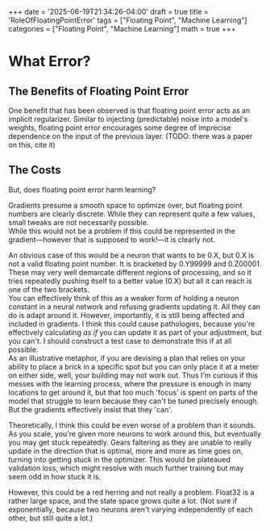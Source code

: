 +++
date = '2025-06-19T21:34:26-04:00'
draft = true
title = 'RoleOfFloatingPointError'
tags = ["Floating Point", "Machine Learning"]
categories = ["Floating Point", "Machine Learning"]
math = true
+++

# What Error?

## The Benefits of Floating Point Error

One benefit that has been observed is that floating point error acts as an implicit regularizer. Similar to injecting (predictable) noise into a model's weights, floating point error encourages some degree of imprecise dependence on the input of the previous layer.
(TODO: there was a paper on this, cite it)

## The Costs
But, does floating point error harm learning?

Gradients presume a smooth space to optimize over, but floating point numbers are clearly discrete. While they can represent quite a few values, small tweaks are not necessarily possible.  
While this would not be a problem if this could be represented in the gradient—however that is supposed to work!—it is clearly not.  

An obvious case of this would be a neuron that wants to be 0.X, but 0.X is not a valid floating point number. It is bracketed by 0.Y99999 and 0.Z00001. These may very well demarcate different regions of processing, and so it tries repeatedly pushing itself to a better value (0.X) but all it can reach is one of the two brackets.  
You can effectively think of this as a weaker form of holding a neuron constant in a neural network and refusing gradients updating it. All they can do is adapt around it. However, importantly, it is still being affected and included in gradients. I think this could cause pathologies, because you're effectively calculating *as if* you can update it as part of your adjustment, but you can't. I should construct a test case to demonstrate this if at all possible.  
As an illustrative metaphor, if you are devising a plan that relies on your ability to place a brick in a specific spot but you can only place it at a meter on either side, well, your building may not work out. Thus I'm curious if this messes with the learning process, where the pressure is enough in many locations to get around it, but that too much 'focus' is spent on parts of the model that struggle to learn because they can't be tuned precisely enough. But the gradients effectively insist that they 'can'.

Theoretically, I think this could be even worse of a problem than it sounds. As you scale, you're given more neurons to work around this, but eventually you may get stuck repeatedly. Gears faltering as they are unable to really update in the direction that is optimal, more and more as time goes on, turning into getting stuck in the optimizer. This would be plateaued validation loss, which might resolve with much further training but may seem odd in how stuck it is.

However, this could be a red herring and not really a problem. Float32 is a rather large space, and the state space grows quite a lot. (Not sure if exponentially, because two neurons aren't varying independently of each other, but still quite a lot.)